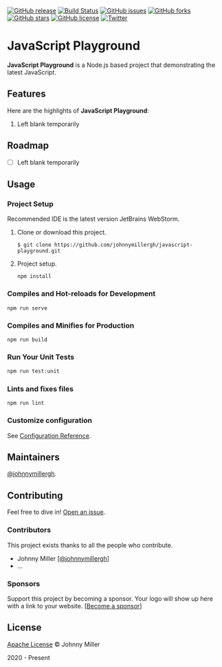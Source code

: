[![GitHub release](https://img.shields.io/github/release/johnnymillergh/javascript-playground.svg)](https://github.com/johnnymillergh/javascript-playground/releases)
[![Build Status](https://travis-ci.com/johnnymillergh/javascript-playground.svg?branch=master)](https://travis-ci.com/johnnymillergh/javascript-playground)
[![GitHub issues](https://img.shields.io/github/issues/johnnymillergh/javascript-playground)](https://github.com/johnnymillergh/javascript-playground/issues)
[![GitHub forks](https://img.shields.io/github/forks/johnnymillergh/javascript-playground)](https://github.com/johnnymillergh/javascript-playground/network)
[![GitHub stars](https://img.shields.io/github/stars/johnnymillergh/javascript-playground)](https://github.com/johnnymillergh/javascript-playground/stargazers)
[![GitHub license](https://img.shields.io/github/license/johnnymillergh/javascript-playground)](https://github.com/johnnymillergh/javascript-playground/blob/master/LICENSE)
[![Twitter](https://img.shields.io/twitter/url/https/github.com/johnnymillergh/javascript-playground?style=social)](https://twitter.com/intent/tweet?text=Wow:&url=https%3A%2F%2Fgithub.com%2Fjohnnymillergh%2Fjavascript-playground)

# JavaScript Playground

**JavaScript Playground** is a Node.js based project that demonstrating the latest JavaScript.

## Features

Here are the highlights of **JavaScript Playground**:

1. Left blank temporarily

## Roadmap

- [ ] Left blank temporarily

## Usage

### Project Setup

Recommended IDE is the latest version JetBrains WebStorm.

1. Clone or download this project.

   ```shell
   $ git clone https://github.com/johnnymillergh/javascript-playground.git
   ```

2. Project setup.

   ```shell
   npm install
   ```

### Compiles and Hot-reloads for Development

   ```shell
npm run serve
   ```

### Compiles and Minifies for Production

```shell
npm run build
```

### Run Your Unit Tests

```sh
npm run test:unit
```

### Lints and fixes files

```shell
npm run lint
```

### Customize configuration

See [Configuration Reference](https://cli.vuejs.org/config/).

## Maintainers

[@johnnymillergh](https://github.com/johnnymillergh).

## Contributing

Feel free to dive in! [Open an issue](https://github.com/johnnymillergh/devtools-enhancement/issues/new).

### Contributors

This project exists thanks to all the people who contribute. 

- Johnny Miller [[@johnnymillergh](https://github.com/johnnymillergh)]
- …


### Sponsors

Support this project by becoming a sponsor. Your logo will show up here with a link to your website. [[Become a sponsor](https://github.com/johnnymillergh)]

## License

[Apache License](https://github.com/johnnymillergh/javascript-playground/blob/master/LICENSE) © Johnny Miller

2020 - Present


